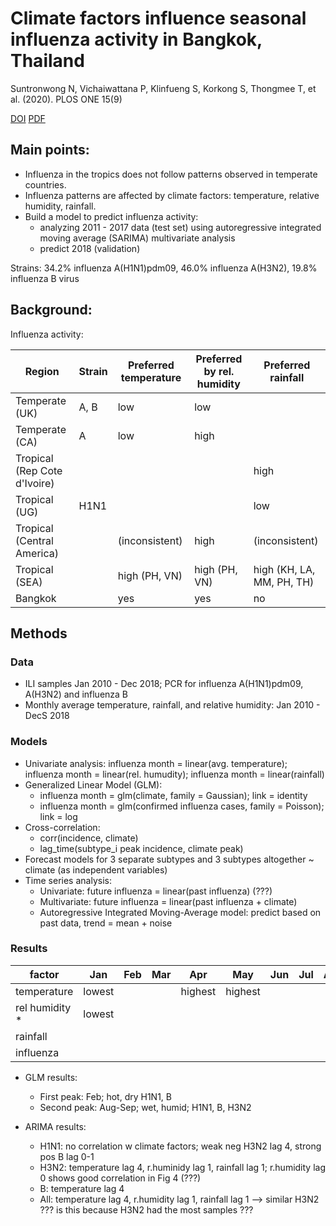 # Climate factors influence seasonal influenza activity in Bangkok, Thailand
Suntronwong N, Vichaiwattana P, Klinfueng S, Korkong S, Thongmee T, et al. (2020). PLOS ONE 15(9)

[DOI](https://doi.org/10.1371/journal.pone.0239729) [PDF](https://journals.plos.org/plosone/article/file?id=10.1371/journal.pone.0239729&type=printable)

## Main points:
- Influenza in the tropics does not follow patterns observed in temperate countries.
- Influenza patterns are affected by climate factors: temperature, relative humidity, rainfall.
- Build a model to predict influenza activity:
  - analyzing 2011 - 2017 data (test set) using autoregressive integrated moving average (SARIMA) multivariate analysis
  - predict 2018 (validation)

Strains: 34.2% influenza A(H1N1)pdm09, 46.0% influenza A(H3N2), 19.8% influenza B virus

## Background:
Influenza activity:

Region | Strain  | Preferred temperature | Preferred by rel. humidity | Preferred rainfall 
--- | --- | --- | --- | --- 
Temperate (UK) | A, B | low | low | 
Temperate (CA) | A | low | high |
Tropical (Rep Cote d'Ivoire) | | | | high
Tropical (UG) | H1N1 | | | low
Tropical (Central America) | | (inconsistent) | high | (inconsistent)
Tropical (SEA) | | high (PH, VN) | high (PH, VN) | high (KH, LA, MM, PH, TH)
Bangkok | | yes | yes | no

## Methods
### Data
- ILI samples Jan 2010 - Dec 2018; PCR for influenza A(H1N1)pdm09, A(H3N2) and influenza B
- Monthly average temperature, rainfall, and relative humidity: Jan 2010 - DecS 2018

### Models
- Univariate analysis: influenza month = linear(avg. temperature); influenza month = linear(rel. humudity); influenza month = linear(rainfall)
- Generalized Linear Model (GLM):
  - influenza month = glm(climate, family = Gaussian); link = identity
  - influenza month = glm(confirmed influenza cases, family = Poisson); link = log
- Cross-correlation:
  - corr(incidence, climate)
  - lag_time(subtype_i peak incidence, climate peak)
- Forecast models for 3 separate subtypes and 3 subtypes altogether ~ climate (as independent variables)
- Time series analysis:
  - Univariate: future influenza = linear(past influenza) (???)
  - Multivariate: future influenza = linear(past influenza + climate)
  - Autoregressive Integrated Moving-Average model: predict based on past data, trend = mean + noise

### Results
factor | Jan | Feb | Mar | Apr | May | Jun | Jul | Aug | Sep | Oct | Nov | Dec
--- | --- | --- | --- | --- | --- | --- | --- | --- | --- | --- | --- | --- 
temperature | lowest | | | highest | highest | | | | | | | | 
rel humidity * | lowest | | | | | | | | highest | highest | | 
rainfall | | | | | | | | | highest |  | | 
influenza | | | | | | | | | H3N2 | H3N2 | | 

- GLM results:
  - First peak: Feb; hot, dry H1N1, B
  - Second peak: Aug-Sep; wet, humid; H1N1, B, H3N2

- ARIMA results:
  - H1N1: no correlation w climate factors; weak neg H3N2 lag 4, strong pos B lag 0-1
  - H3N2: temperature lag 4, r.huminidy lag 1, rainfall lag 1; r.humidity lag 0 shows good correlation in Fig 4 (???)
  - B: temperature lag 4
  - All: temperature lag 4, r.humidity lag 1, rainfall lag 1 --> similar H3N2 ??? is this because H3N2 had the most samples ???